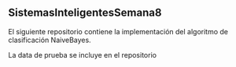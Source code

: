 ## SistemasInteligentesSemana8

El siguiente repositorio contiene la implementación del algoritmo de clasificación NaiveBayes.

La data de prueba se incluye en el repositorio
